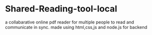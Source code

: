 # Shared-Reading-tool-local
a collabarative online pdf reader for multiple people to read and communicate in sync. made using html,css,js and node.js for backend
